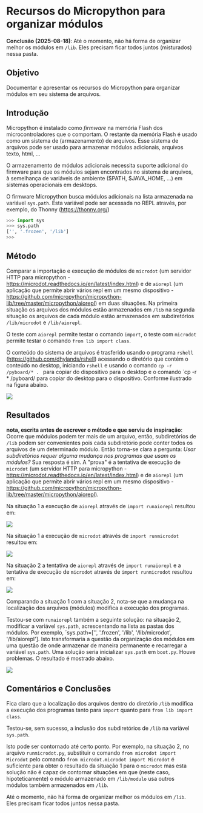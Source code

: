 # Recursos do Micropython para organizar módulos

**Conclusão (2025-08-18)**: Até o momento, não há forma de organizar melhor os módulos em `/lib`. Eles precisam ficar todos juntos (misturados) nessa pasta.


## Objetivo

Documentar e apresentar os recursos do Micropython para organizar módulos em seu sistema de arquivos.

## Introdução

Micropython é instalado como *firmware* na memória Flash dos microcontroladores que o comportam. O restante da memória Flash é usado como um sistema de (armazenamento) de arquivos. Esse sistema de arquivos pode ser usado para armazenar módulos adicionais, arquivos texto, html, ...

O armazenamento de módulos adicionais necessita suporte adicional do firmware para que os módulos sejam encontrados no sistema de arquivos, à semelhança de variáveis de ambiente ($PATH, $JAVA_HOME, ...) em sistemas operacionais em desktops.

O firmware Micropython busca módulos adicionais na lista armazenada na variável `sys.path`. Esta variável pode ser acessada no REPL através, por exemplo, do Thonny (https://thonny.org/)

```python
>>> import sys
>>> sys.path
['', '.frozen', '/lib']
>>> 
```

## Método

Comparar a importação e execução de módulos de  `microdot` (um servidor HTTP para micropython - https://microdot.readthedocs.io/en/latest/index.html) e de `aiorepl` (um aplicação que permite abrir vários repl em um mesmo dispositivo - https://github.com/micropython/micropython-lib/tree/master/micropython/aiorepl) em duas situações. Na primeira situação os arquivos dos módulos estão armazenados em `/lib` na segunda situação os arquivos de cada módulo estão armazenados em subdiretórios `/lib/microdot` e `/lib/aiorepl`.

O teste com `aiorepl` permite testar o comando `import`, o teste com `microdot` permite testar o comando `from lib import class`.

O conteúdo do sistema de arquivos é trasferido usando o programa `rshell` (https://github.com/dhylands/rshell) acessando o diretório que contém o conteúdo no desktop, iniciando `rshell` e usando o comando `cp -r /pyboard/* . ` para copiar do dispositivo para o desktop e o comando `cp -r * /pyboard/ para copiar do desktop para o dispositivo. Conforme ilustrado na figura abaixo.

![](./Captura%20de%20tela%20de%202025-08-18%2017-07-55.png)



## Resultados


**nota, escrita antes de escrever o método e que serviu de inspiração**: Ocorre que módulos podem ter mais de um arquivo, então, subdiretórios de `/lib` podem ser convenientes pois cada subdiretório pode conter todos os arquivos de um determinado módulo. Então torna-se clara a pergunta: *Usar subdiretórios requer alguma mudança nos programas que usam os módulos?* Sua resposta é sim. A "prova" é a tentativa de execução de `microdot` (um servidor HTTP para micropython - https://microdot.readthedocs.io/en/latest/index.html) e de `aiorepl` (um aplicação que permite abrir vários repl em um mesmo dispositivo - https://github.com/micropython/micropython-lib/tree/master/micropython/aiorepl).

Na situação 1 a execução de `aiorepl` através de `import runaiorepl` resultou em:

![](./Captura%20de%20tela%20de%202025-08-18%2011-31-29.png)
  
Na situação 1 a execução de `microdot` através de `import runmicrodot` resultou em:

![](./Captura%20de%20tela%20de%202025-08-18%2017-42-19.png)


Na situação 2 a tentativa de `aiorepl` através de `import runaiorepl` e a tentativa de execução de `microdot` através de `import runmicrodot` resultou em:

![](./Captura%20de%20tela%20de%202025-08-18%2017-01-13.png)

Comparando a situação 1 com a situação 2, nota-se que a mudança na localização dos arquivos (módulos) modifica a execução dos programas.

Testou-se com `runaiorepl` também a seguinte solução: na situação 2, modificar a variável `sys.path`, acrescentando na lista as pastas dos módulos. Por exemplo, ´sys.path=['', '.frozen', '/lib', '/lib/microdot', '/lib/aiorepl']. Isto transformaria a questão da organização dos módulos em uma questão de onde armazenar de maneira permanente e recarregar a variável `sys.path`. Uma solução seria inicializar `sys.path` em `boot.py`. Houve problemas. O resultado é mostrado abaixo.

![](./Captura%20de%20tela%20de%202025-08-18%2019-19-35.png)


## Comentários e Conclusões

Fica claro que a localização dos arquivos dentro do diretório `/lib` modifica a execução dos programas tanto para `import` quanto para `from lib import class`. 

Testou-se, sem sucesso, a inclusão dos subdiretórios de `/lib` na variável `sys.path`.

Isto pode ser contornado até certo ponto. Por exemplo, na situação 2, no arquivo `runmicrodot.py`, substituir o comando `from microdot import Microdot` pelo comando `from microdot.microdot import Microdot` é suficiente para obter o resultado da situação 1 para o `microdot` mas esta solução não é capaz de contornar situações em que (neste caso, hipoteticamente) o módulo armazenado em `/lib/modulo` usa outros módulos também armazenados em `/lib`.

Até o momento, não há forma de organizar melhor os módulos em `/lib`. Eles precisam ficar todos juntos nessa pasta.
